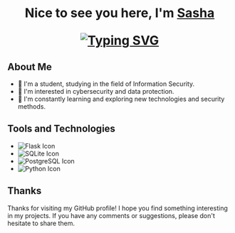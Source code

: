 <h1 align="center">Nice to see you here, I'm <a href="https://t.me/EsUnoAlpha" target="_blank">Sasha</a> 

  
<a href="https://git.io/typing-svg"><img src="https://readme-typing-svg.demolab.com?font=Fira+Code&pause=1000&width=435&lines=Cyber+security+student" alt="Typing SVG" /></a>

## About Me

- 🌱 I'm a student, studying in the field of Information Security.
- 💼 I'm interested in cybersecurity and data protection.
- 🚀 I'm constantly learning and exploring new technologies and security methods.

## Tools and Technologies
- ![Flask Icon](flask-icon.png) 
- ![SQLite Icon](sqlite-icon.png) 
- ![PostgreSQL Icon](postgresql-icon.png) 
- ![Python Icon](python-icon.png)

## Thanks

Thanks for visiting my GitHub profile! I hope you find something interesting in my projects. If you have any comments or suggestions, please don't hesitate to share them.
